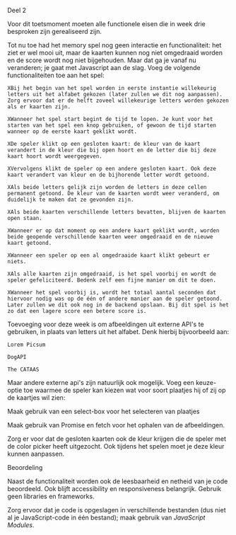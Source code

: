 Deel 2

Voor dit toetsmoment moeten alle functionele eisen die in week drie besproken zijn gerealiseerd zijn.

Tot nu toe had het memory spel nog geen interactie en functionaliteit: het ziet er wel mooi uit, maar de kaarten kunnen nog niet omgedraaid worden en de score wordt nog niet bijgehouden. Maar dat ga je vanaf nu veranderen; je gaat met Javascript aan de slag. Voeg de volgende functionaliteiten toe aan het spel:

    XBij het begin van het spel worden in eerste instantie willekeurig letters uit het alfabet gekozen (later zullen we dit nog aanpassen). Zorg ervoor dat er de helft zoveel willekeurige letters worden gekozen als er kaarten zijn.

    XWanneer het spel start begint de tijd te lopen. Je kunt voor het starten van het spel een knop gebruiken, of gewoon de tijd starten wanneer op de eerste kaart geklikt wordt.

    XDe speler klikt op een gesloten kaart: de kleur van de kaart verandert in de kleur die bij open hoort en de letter die bij deze kaart hoort wordt weergegeven.

    XVervolgens klikt de speler op een andere gesloten kaart. Ook deze kaart verandert van kleur en de bijhorende letter wordt getoond.

    XAls beide letters gelijk zijn worden de letters in deze cellen permanent getoond. De kleur van de kaarten wordt weer veranderd, om duidelijk te maken dat ze gevonden zijn.

    XAls beide kaarten verschillende letters bevatten, blijven de kaarten open staan.

    XWanneer er op dat moment op een andere kaart geklikt wordt, worden beide geopende verschillende kaarten weer omgedraaid en de nieuwe kaart getoond.

    XWanneer een speler op een al omgedraaide kaart klikt gebeurt er niets.

    XAls alle kaarten zijn omgedraaid, is het spel voorbij en wordt de speler gefeliciteerd. Bedenk zelf een fijne manier om dit te doen.

    XWanneer het spel voorbij is, wordt het totaal aantal seconden dat hiervoor nodig was op de één of andere manier aan de speler getoond. Later zullen we dit ook nog in de backend opslaan. Bij dit spel is het zo dat een lagere score een betere score is.


Toevoeging voor deze week is om afbeeldingen uit externe API's te gebruiken, in plaats van letters uit het alfabet. Denk hierbij bijvoorbeeld aan:

    Lorem Picsum

    DogAPI

    The CATAAS

Maar andere externe api's zijn natuurlijk ook mogelijk. Voeg een keuze-optie toe waarmee de speler kan kiezen wat voor soort plaatjes hij of zij op de kaartjes wil zien:

Maak gebruik van een select-box voor het selecteren van plaatjes

Maak gebruik van Promise en fetch voor het ophalen van de afbeeldingen.

Zorg er voor dat de gesloten kaarten ook de kleur krijgen die de speler met de color picker heeft uitgezocht. Ook tijdens het spelen moet je deze kleur kunnen aanpassen.

Beoordeling

Naast de functionaliteit worden ook de leesbaarheid en netheid van je code beoordeeld. Ook blijft accessibility en responsiveness belangrijk. Gebruik geen libraries en frameworks.

Zorg ervoor dat je code is opgeslagen in verschillende bestanden (dus niet al je JavaScript-code in één bestand); maak gebruik van *JavaScript Modules*.
